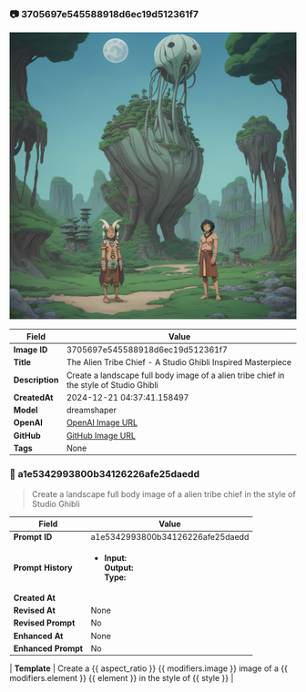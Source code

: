 

### 📷 3705697e545588918d6ec19d512361f7 


![data.id](./3705697e545588918d6ec19d512361f7.jpg)


| Field          | Value                                                                                                                     |
|----------------|---------------------------------------------------------------------------------------------------------------------------|
| **Image ID**             | 3705697e545588918d6ec19d512361f7                                                                                                             |
| **Title**           | The Alien Tribe Chief - A Studio Ghibli Inspired Masterpiece                                                                                                       |
| **Description**           | Create a landscape full body image of a alien tribe chief in the style of Studio Ghibli                                                                                                       |
| **CreatedAt**        | 2024-12-21 04:37:41.158497                                                                                                        |
| **Model**        | dreamshaper                                                                                                        |
| **OpenAI**         | [OpenAI Image URL](http://192.168.1.85:8081/generated-images/b642329664675.png)                                                                                |
| **GitHub**         | [GitHub Image URL](https://raw.githubusercontent.com/Caneta-Silva/GODZ/refs/heads/main/images/3705697e545588918d6ec19d512361f7/3705697e545588918d6ec19d512361f7.jpg)                                                                                |
| **Tags**       | None                                                                                                                   |

### 📜 a1e5342993800b34126226afe25daedd

> Create a landscape full body image of a alien tribe chief in the style of Studio Ghibli

| Field          | Value                                                                                                                                                                      |
|----------------|----------------------------------------------------------------------------------------------------------------------------------------------------------------------------|
| **Prompt ID**  | a1e5342993800b34126226afe25daedd                                                                                                                                                            |
| **Prompt History** | <ul><li>**Input:**  <br> **Output:**  <br> **Type:** </li></ul> |
| **Created At** |                                                                                                                                                    |
| **Revised At** | None                                                                                                                                                   |
| **Revised Prompt** | No                                                                                                                                                                      |
| **Enhanced At** | None                                                                                                                                                  |
| **Enhanced Prompt** | No                                                                                                                                                                    |

| **Template**   | Create a {{ aspect_ratio }} {{ modifiers.image }} image of a {{ modifiers.element }} {{ element }} in the style of {{ style }}                                                                                                                                           |


